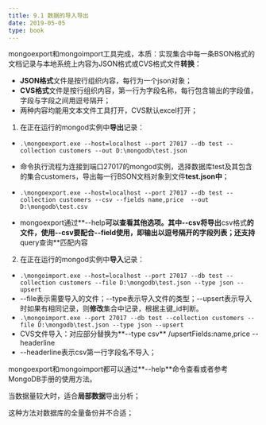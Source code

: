 ```yaml
---
title: 9.1 数据的导入导出
date: 2019-05-05
type: book
---
```


mongoexport和mongoimport工具完成，本质：实现集合中每一条BSON格式的文档记录与本地系统上内容为JSON格式或CVS格式文件**转换**：

- **JSON格式**文件是按行组织内容，每行为一个json对象；
- **CVS格式**文件是按行组织内容，第一行为字段名称，每行包含输出的字段值，字段与字段之间用逗号隔开；
- 两种内容均能用文本文件工具打开，CVS默认excel打开；

1. 在正在运行的mongod实例中**导出**记录：

- `.\mongoexport.exe --host=localhost --port 27017 --db test --collection customers --out D:\mongodb\test.json`
- 命令执行流程为连接到端口27017的mongod实例，选择数据库test及其包含的集合customers，导出每一行BSON文档对象到文件**test.json中**；

- `.\mongoexport.exe --host=localhost --port 27017 --db test --collection customers --csv --fields name,price  --out D:\mongodb\test.csv`
- mongoexport通过**--help**可以查看其他选项。其中--csv将导出**csv格式**的文件，使用--csv要配合--field使用，即输出以逗号隔开的字段列表；还支持**query查询**匹配内容

2. 在正在运行的mongod实例中**导入**记录：

-  `.\mongoimport.exe --host=localhost --port 27017 --db test --collection customers --file D:\mongodb\test.json --type json --upsert`
- --file表示需要导入的文件；--type表示导入文件的类型；--upsert表示导入时如果有相同记录，则**修改**集合中记录，根据主键_id判断。
- `.\mongoimport.exe --port 27017 --db test --collection customers --file D:\mongodb\test.json --type json --upsert`
- CVS文件导入：对应部分替换为**--type csv** /upsertFields:name,price --headerline
- --headerline表示csv第一行字段名不导入；

mongoexport和mongoimport都可以通过**--help**命令查看或者参考MongoDB手册的使用方法。

当数据量较大时，适合**局部数据**导出分析；

这种方法对数据库的全量备份并不合适；

